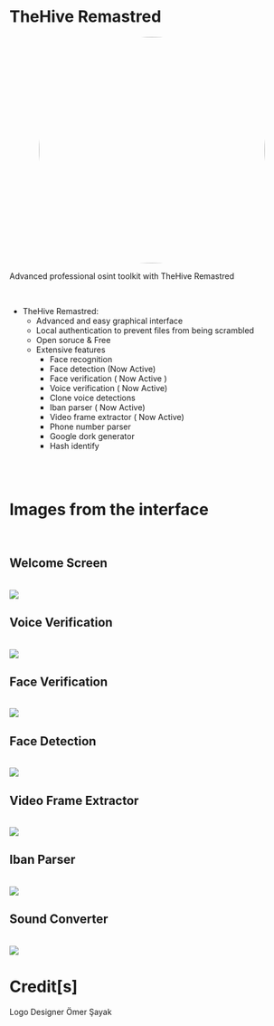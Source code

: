 <h1 aling=center>TheHive Remastred</h1>

<p align="center">
<img width="400" height="400" style="border-radius: 50%;"src="./iconfiles/logo.png">
</p>

<p>Advanced professional osint toolkit with TheHive Remastred</p><br>




- TheHive Remastred:
    - Advanced and easy graphical interface
    - Local authentication to prevent files from being scrambled
    - Open soruce & Free
    - Extensive features
        - Face recognition
        - Face detection (Now Active)
        - Face verification ( Now Active )
        - Voice verification ( Now Active)
        - Clone voice detections
        - Iban parser ( Now Active)
        - Video frame extractor ( Now Active)
        - Phone number parser
        - Google dork generator
        - Hash identify

<br>
<br>
<h1>Images from the interface</h1>

<br>

## Welcome Screen

<br>

<img src="./img/welcomeScreen.png">

<br>


## Voice Verification

<br>

<img src="./img/voiceVerification.png">

<br>

## Face Verification

<br>

<img src="./img/FaceVerification.png">


## Face Detection

<br>

<img src="./img/FaceDetection.png">

## Video Frame Extractor

<br>
<img src="./img/video2frame.png">


<br>


## Iban Parser

<br>
<img src="./img/ibanParserGUI.png">
<br>



## Sound Converter 

<br>

<img src="./img/soundConverter.png">




<br>

# Credit[s]

<p>
Logo Designer <a hred="https://github.com/omersayak">Ömer Şayak</a>

</p>